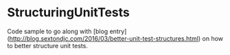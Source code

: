 # StructuringUnitTests
Code sample to go along with [blog entry] (http://blog.sextondjc.com/2016/03/better-unit-test-structures.html) on how to better structure unit tests. 
